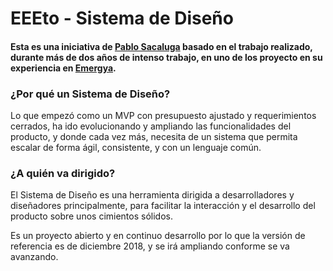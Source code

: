 # EEEto - Sistema de Diseño

#### Esta es una iniciativa de [Pablo Sacaluga](www.pablosacaluga.com) basado en el trabajo realizado, durante más de dos años de intenso trabajo, en uno de los proyecto en su experiencia en [Emergya](www.emergya.com).

### ¿Por qué un Sistema de Diseño?

Lo que empezó como un MVP con presupuesto ajustado y requerimientos cerrados, ha ido evolucionando y ampliando las funcionalidades del producto, y donde cada vez más, necesita de un sistema que permita escalar de forma ágil, consistente, y con un lenguaje común.

### ¿A quién va dirigido?

El Sistema de Diseño es una herramienta dirigida a desarrolladores y diseñadores principalmente, para  facilitar la interacción y el desarrollo del producto sobre unos cimientos sólidos. 

Es un proyecto abierto y en continuo desarrollo por lo que la versión de referencia es de diciembre 2018, y se irá ampliando conforme se va avanzando.

